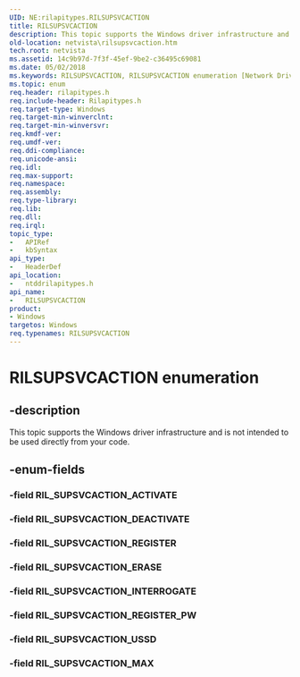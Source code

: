 ```yaml
---
UID: NE:rilapitypes.RILSUPSVCACTION
title: RILSUPSVCACTION
description: This topic supports the Windows driver infrastructure and is not intended to be used directly from your code.
old-location: netvista\rilsupsvcaction.htm
tech.root: netvista
ms.assetid: 14c9b97d-7f3f-45ef-9be2-c36495c69081
ms.date: 05/02/2018
ms.keywords: RILSUPSVCACTION, RILSUPSVCACTION enumeration [Network Drivers Starting with Windows Vista], RIL_SUPSVCACTION_DEACTIVATE, RIL_SUPSVCACTION_ERASE, RIL_SUPSVCACTION_INTERROGATE, RIL_SUPSVCACTION_MAX, RIL_SUPSVCACTION_REGISTER, RIL_SUPSVCACTION_REGISTER_PW, RIL_SUPSVCACTION_USSD, netvista.rilsupsvcaction, ntddrilapitypes/RILSUPSVCACTION, ntddrilapitypes/RIL_SUPSVCACTION_DEACTIVATE, ntddrilapitypes/RIL_SUPSVCACTION_ERASE, ntddrilapitypes/RIL_SUPSVCACTION_INTERROGATE, ntddrilapitypes/RIL_SUPSVCACTION_MAX, ntddrilapitypes/RIL_SUPSVCACTION_REGISTER, ntddrilapitypes/RIL_SUPSVCACTION_REGISTER_PW, ntddrilapitypes/RIL_SUPSVCACTION_USSD
ms.topic: enum
req.header: rilapitypes.h
req.include-header: Rilapitypes.h
req.target-type: Windows
req.target-min-winverclnt: 
req.target-min-winversvr: 
req.kmdf-ver: 
req.umdf-ver: 
req.ddi-compliance: 
req.unicode-ansi: 
req.idl: 
req.max-support: 
req.namespace: 
req.assembly: 
req.type-library: 
req.lib: 
req.dll: 
req.irql: 
topic_type:
-	APIRef
-	kbSyntax
api_type:
-	HeaderDef
api_location:
-	ntddrilapitypes.h
api_name:
-	RILSUPSVCACTION
product:
- Windows
targetos: Windows
req.typenames: RILSUPSVCACTION
---
```


# RILSUPSVCACTION enumeration


## -description


This topic supports the Windows driver infrastructure and is not intended to be used directly from your code.


## -enum-fields




### -field RIL_SUPSVCACTION_ACTIVATE


### -field RIL_SUPSVCACTION_DEACTIVATE


### -field RIL_SUPSVCACTION_REGISTER


### -field RIL_SUPSVCACTION_ERASE


### -field RIL_SUPSVCACTION_INTERROGATE


### -field RIL_SUPSVCACTION_REGISTER_PW


### -field RIL_SUPSVCACTION_USSD


### -field RIL_SUPSVCACTION_MAX

